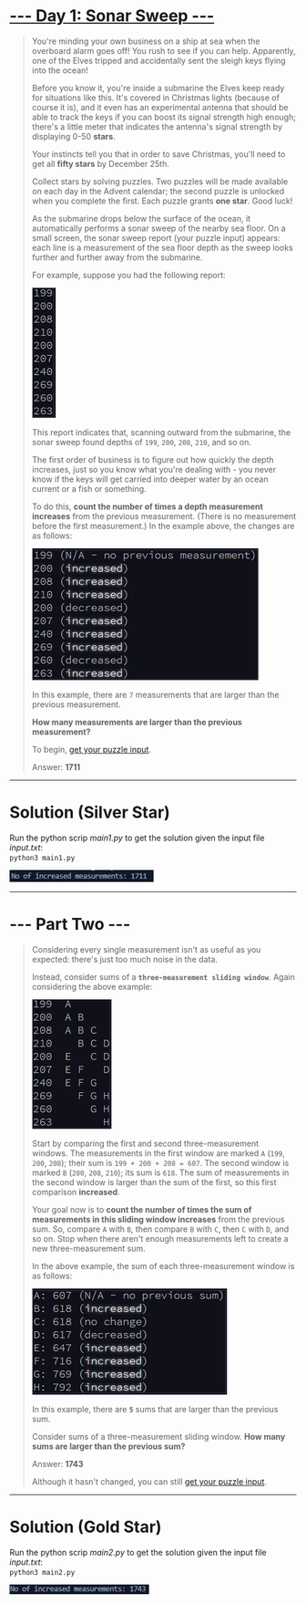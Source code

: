 # [--- Day 1: Sonar Sweep ---](https://adventofcode.com/2021/day/1)  

> You're minding your own business on a ship at sea when the overboard alarm goes off! You rush to see if you can help. Apparently, one of the Elves tripped and accidentally sent the sleigh keys flying into the ocean!
> 
> Before you know it, you're inside a submarine the Elves keep ready for situations like this. It's covered in Christmas lights (because of course it is), and it even has an experimental antenna that should be able to track the keys if you can boost its signal strength high enough; there's a little meter that indicates the antenna's signal strength by displaying 0-50 **stars**.
> 
> Your instincts tell you that in order to save Christmas, you'll need to get all **fifty stars** by December 25th.
> 
> Collect stars by solving puzzles. Two puzzles will be made available on each day in the Advent calendar; the second puzzle is unlocked when you complete the first. Each puzzle grants **one star**. Good luck!
> 
> As the submarine drops below the surface of the ocean, it automatically performs a sonar sweep of the nearby sea floor. On a small screen, the sonar sweep report (your puzzle input) appears: each line is a measurement of the sea floor depth as the sweep looks further and further away from the submarine.
> 
> For example, suppose you had the following report:
>
> ![](./res/sample1.png)
>
> This report indicates that, scanning outward from the submarine, the sonar sweep found depths of `199`, `200`, `208`, `210`, and so on.
> 
> The first order of business is to figure out how quickly the depth increases, just so you know what you're dealing with - you never know if the keys will get carried into deeper water by an ocean current or a fish or something.
> 
> To do this, **count the number of times a depth measurement increases** from the previous measurement. (There is no measurement before the first measurement.) In the example above, the changes are as follows:
> 
> ![](./res/sample2.png)
> 
> In this example, there are `7` measurements that are larger than the previous measurement.
> 
> **How many measurements are larger than the previous measurement?**
>
> To begin, [get your puzzle input](https://adventofcode.com/2021/day/1/input).
>
> Answer: **1711**

---  

# Solution (Silver Star)  

Run the python scrip _main1.py_ to get the solution given the input file _input.txt_:  
`python3 main1.py`  

![](./res/answer1.png)

---  

# --- Part Two ---  

> Considering every single measurement isn't as useful as you expected: there's just too much noise in the data.
> 
> Instead, consider sums of a **`three-measurement sliding window`**. Again considering the above example: 
> 
> ![](./res/sample3.png)
> 
> Start by comparing the first and second three-measurement windows. The measurements in the first window are marked `A` (`199`, `200`, `208`); their sum is `199 + 200 + 208 = 607`. The second window is marked `B` (`200`, `208`, `210`); its sum is `618`. The sum of measurements in the second window is larger than the sum of the first, so this first comparison **increased**. 
> 
> Your goal now is to **count the number of times the sum of measurements in this sliding window increases** from the previous sum. So, compare `A` with `B`, then compare `B` with `C`, then `C` with `D`, and so on. Stop when there aren't enough measurements left to create a new three-measurement sum.
> 
> In the above example, the sum of each three-measurement window is as follows:
> 
> ![](./res/sample4.png)
> 
> In this example, there are **`5`** sums that are larger than the previous sum.
> 
> Consider sums of a three-measurement sliding window. **How many sums are larger than the previous sum?**
> 
> Answer: **1743**
> 
> Although it hasn't changed, you can still [get your puzzle input](https://adventofcode.com/2021/day/1/input).

---  

# Solution (Gold Star)  

Run the python scrip _main2.py_ to get the solution given the input file _input.txt_:  
`python3 main2.py`  

![](./res/answer2.png)